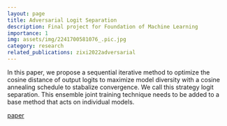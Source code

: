 ```yaml
---
layout: page
title: Adversarial Logit Separation
description: Final project for Foundation of Machine Learning
importance: 1
img: assets/img/2241700581076_.pic.jpg
category: research
related_publications: zixi2022adversarial
---
```


In this paper, we propose a sequential iterative method to optimize the cosine distance of output logits to maximize model diversity with a cosine annealing schedule to stabalize convergence. We call this strategy logit separation. This ensemble joint training technique needs to be added to a base method that acts on individual models.

[paper](https://jiawei-zhang.top/assets/pdf/FML_final_project.pdf)
